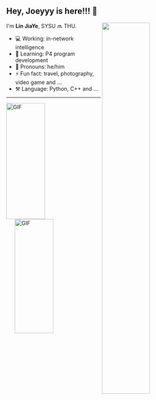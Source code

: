 ## Hey, Joeyyy is here!!! :wave:

[<img align="right" width="50%" src="https://github-readme-stats-ouuan.vercel.app/api?username=ljy2222&theme=dark&show_icons=true">](https://metrics.lecoq.io/ouuan?template=classic)

I'm **Lin JiaYe**, SYSU 🔜 THU.

- 💻 Working: in-network intelligence
- 🚀 Learning: P4 program development
- 👨 Pronouns: he/him
- ⚡ Fun fact: travel, photography, video game and ...
- ⚒️ Language: Python, C++ and ...

---
<img align="left" alt="GIF" src="https://media.giphy.com/media/SWoSkN6DxTszqIKEqv/giphy.gif" width="45%" height="305" />
<img align="right" alt="GIF" src="https://media.giphy.com/media/citBl9yPwnUOs/giphy.gif" width="45%" height="300" />
